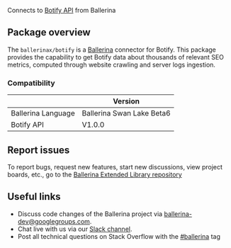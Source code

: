 Connects to [Botify API](https://developers.botify.com/reference) from Ballerina

## Package overview
The `ballerinax/botify` is a [Ballerina](https://ballerina.io/) connector for Botify.
This package provides the capability to get Botify data about thousands of relevant SEO metrics, computed through website crawling and server logs ingestion.

### Compatibility
|                    | Version                   |
|--------------------|---------------------------|
| Ballerina Language | Ballerina Swan Lake Beta6 |
| Botify API         | V1.0.0                        |

## Report issues
To report bugs, request new features, start new discussions, view project boards, etc., go to the [Ballerina Extended Library repository](https://github.com/ballerina-platform/ballerina-extended-library)

## Useful links
- Discuss code changes of the Ballerina project via [ballerina-dev@googlegroups.com](mailto:ballerina-dev@googlegroups.com).
- Chat live with us via our [Slack channel](https://ballerina.io/community/slack/).
- Post all technical questions on Stack Overflow with the [#ballerina](https://stackoverflow.com/questions/tagged/ballerina) tag
